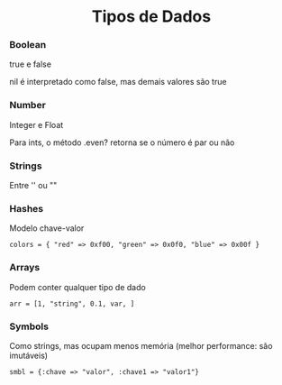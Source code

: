 <h1 align="center">Tipos de Dados</h1>

<h3>Boolean</h3>
<p>true e false</p>
<p>nil é interpretado como false, mas demais valores são true</p>

<h3>Number</h3>
<p>Integer e Float</p>
<p>Para ints, o método .even? retorna se o número é par ou não</p>

<h3>Strings</h3>
<p>Entre '' ou ""</p>

<h3>Hashes</h3>
<p>Modelo chave-valor</h3>

```
colors = { "red" => 0xf00, "green" => 0x0f0, "blue" => 0x00f }
```
<h3>Arrays</h3>
<p>Podem conter qualquer tipo de dado</p>

```
arr = [1, "string", 0.1, var, ]
```
<h3>Symbols</h3>
<p>Como strings, mas ocupam menos memória (melhor performance: são imutáveis)</p>

```
smbl = {:chave => "valor", :chave1 => "valor1"}
```
